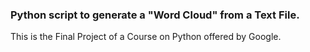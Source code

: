 ### Python script to generate a "Word Cloud" from a Text File. 
This is the Final Project of a Course on Python offered by Google.

